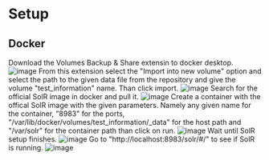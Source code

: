 # Setup
## Docker
Download the Volumes Backup & Share extensin to docker desktop.
![image](https://github.com/attilaUCN/semester4project/assets/69151140/8e77a98c-9ab0-4a93-824d-1906f3bd8aa4)
From this extension select the "Import into new volume" option and select the path to the given data file from the repository and give the volume "test_information" name. Than click import.
![image](https://github.com/attilaUCN/semester4project/assets/69151140/488869ab-a6f9-4083-b624-a8eaf606ebef)
Search for the official SolR image in docker and pull it.
![image](https://github.com/attilaUCN/semester4project/assets/69151140/0947c071-d19e-4123-a2ec-716952b2536b)
Create a container with the offical SolR image with the given parameters. Namely any given name for the container, "8983" for the ports,
"/var/lib/docker/volumes/test_information/_data" for the host path and "/var/solr" for the container path than click on run.
![image](https://github.com/attilaUCN/semester4project/assets/69151140/df8d69f8-61fb-44ee-9f6c-9096241924fc)
Wait until SolR setup finishes.
![image](https://github.com/attilaUCN/semester4project/assets/69151140/d6bd5f59-5cf8-4c84-8d51-7aafcae2fd05)
Go to "http://localhost:8983/solr/#/" to see if SolR is running.
![image](https://github.com/attilaUCN/semester4project/assets/69151140/1baca7a4-41c1-4f1f-b2ed-39db243f7970)

